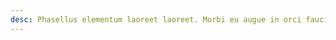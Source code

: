 ```yaml
---
desc: Phasellus elementum laoreet laoreet. Morbi eu augue in orci faucibus tincidunt eu sed libero. Nulla accumsan est ligula.
---
```


